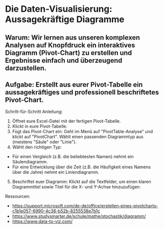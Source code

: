 # Die Daten-Visualisierung: Aussagekräftige Diagramme

## Warum: Wir lernen aus unseren komplexen Analysen auf Knopfdruck ein interaktives Diagramm (Pivot-Chart) zu erstellen und Ergebnisse einfach und überzeugend darzustellen.

## Aufgabe: Erstellt aus eurer Pivot-Tabelle ein aussagekräftiges und professionell beschriftetes Pivot-Chart.

Schritt-für-Schritt Anleitung:
1. Öffnet eure Excel-Datei mit der fertigen Pivot-Tabelle.
2. Klickt in eure Pivot-Tabelle.
3. Fügt das Pivot-Chart ein: Geht im Menü auf "PivotTable-Analyse" und klickt auf "PivotChart". Wählt einen passenden Diagrammtyp aus (meistens "Säule" oder "Linie").
4. Wählt den richtigen Typ:
* Für einen Vergleich (z.B. die beliebtesten Namen) nehmt ein Säulendiagramm.
* Für eine Entwicklung über die Zeit (z.B. die Häufigkeit eines Namens über die Jahre) nehmt ein Liniendiagramm.
5. Beschriftet euer Diagramm: Klickt auf die Textfelder, um einen klaren Diagrammtitel sowie Titel für die X- und Y-Achse hinzuzufügen.

Ressourcen:
* https://support.microsoft.com/de-de/office/erstellen-eines-pivotcharts-c1b1e057-6990-4c38-b52b-8255538e7b1c
* https://www.studysmarter.de/schule/mathe/stochastik/diagramm/
* https://www.data-to-viz.com/

